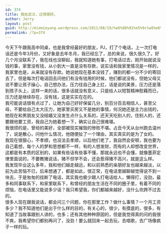 ```yaml
---
id: 374
title: 我在武汉，过得很好。
author: Jerry
layout: post
guid: http://miemieyang.wordpress.com/2011/08/19/%e6%88%91%e5%9c%a8%e6%ad%a6%e6%b1%89%ef%bc%8c%e8%bf%87%e5%be%97%e5%be%88%e5%a5%bd%e3%80%82
permalink: /?p=374
---
```

今天下午跟我高中同桌，也是我曾经最好的朋友，PJ，打了个电话，上一次打电话还是今年3月份，又好象是去年冬月，我已经忘了，总的来说，很久很久了。好几个月没联系了，我在线也没聊起，我就知道她有事，打电话过去，刚开始就说没钱的事，家里没有钱，从小到大一直是没有存款，说实话和我家里情况是一样的，我家里也是，从来就没有存款。她说她现在基本没钱了，赚到的都一分不少的寄回去了，但是每次打电话回去问他们有没有钱用的时候，他们都说没有，但她父母又说不要让孩子操心，自己想办法，压力往自己身上扛，话是说的美景，压力还是落到孩子头上，这样一来的话，很多话就没有意义，只是给人以短暂精神慰藉而已，压力还是继续存在，没有钱，这是实实在在的。  
我可能说话很有点过了，让她为自己好好保留几分，别百分百去相信人，甚至父母，不要给自己太大压力，她家里买房又不是她的事情，何况她还是主力出钱的，她现在和男朋友又没结婚又没发生点什么关系的，还天天吃别人的，住别人的，还要跟他要工资，我自己为她着想一下，确实让自己很难堪。  
我很烦的是，曾经的美好，全部被现实摧毁的惨败不堪。占丑今天从台州跑去温州了，说是散心，问他什么情况，他随便扯了一个理由，其实真实的是为了女的。  
我现在很狠心，不孝顺，也没法去孝顺，以后他们老了，我自然会安顿，我也要为自己着想，每个人的梦和思想都不一样，有的人想发财，而有的人却想改变世界，这都是有本质的区别的，如果有些话有些事不懂，那就永远也不会懂，就像墨菲定律里面说的，不要教猪说话，猪不但学不会，还会惹得猪不高兴，就是这么样。  
我发现毕业这么多年，我和他们越走越远，和以前熟悉的亲朋好友也越来越淡，以前为此苦恼不已，后来想通了，都是如此，很正常，在电话里越聊越觉得说不到一块去，于是匆匆的挂断了电话，其实我也极少跟人打电话给人，懒得打，没劲，最多和同事联系下，和家里联系下，和曾经的朋友生活在不同的圈子里，有着不同的烦恼，在电话里又能说多少话？我只希望我，你们都越来越好，没什么坎跨不过去的。  
很多人现在跟我说话，都会问三个问题，你在那里工作？做什么事情？一个月工资多少？我不知道他们是出于什么样的目的，有关心的，很少，有摸底的，很多，有知道了当故事跟别人讲的，也多；还有其他种种原因的，但是我觉得真的问的我很不爽，我希望你们都别再问了，没劲！要么就回来一起去玩，去唱歌，去广场像疯子一样的玩。